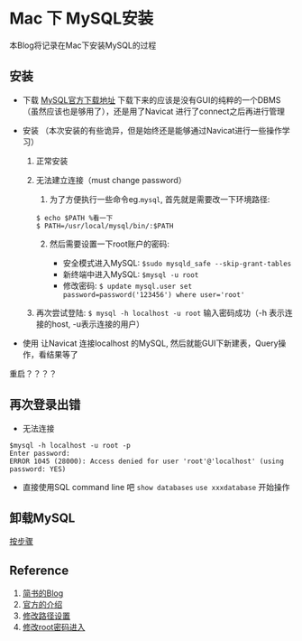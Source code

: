 # Mac 下 MySQL安装
本Blog将记录在Mac下安装MySQL的过程

## 安装
* 下载
[MySQL官方下载地址](http://dev.mysql.com/downloads/mysql/)
	下载下来的应该是没有GUI的纯粹的一个DBMS（虽然应该也是够用了），还是用了Navicat 进行了connect之后再进行管理

* 安装 （本次安装的有些诡异，但是始终还是能够通过Navicat进行一些操作学习）
	1. 正常安装 
	2. 无法建立连接（must change password）

		1. 为了方便执行一些命令eg.`mysql`, 首先就是需要改一下环境路径:
		```
		$ echo $PATH %看一下
		$ PATH=/usr/local/mysql/bin/:$PATH
		```
		2. 然后需要设置一下root账户的密码:

			* 安全模式进入MySQL: `$sudo mysqld_safe --skip-grant-tables`
			* 新终端中进入MySQL: `$mysql -u root`
			* 修改密码: `$ update mysql.user set password=password('123456') where user='root'`

	3. 再次尝试登陆: `$ mysql -h localhost -u root` 输入密码成功（-h 表示连接的host, -u表示连接的用户）

* 使用
让Navicat 连接localhost 的MySQL, 然后就能GUI下新建表，Query操作，看结果等了

重启？？？？
## 再次登录出错
* 无法连接
```
$mysql -h localhost -u root -p
Enter password: 
ERROR 1045 (28000): Access denied for user 'root'@'localhost' (using password: YES)
```
 
 * 直接使用SQL command line 吧
 `show databases`
 `use xxxdatabase`
 开始操作

## 卸载MySQL 
[按步骤](http://www.cnblogs.com/yjmyzz/p/4558389.html)

## Reference
1. [简书的Blog](http://www.jianshu.com/p/fb695223d1a9)
2. [官方的介绍](http://dev.mysql.com/doc/refman/5.7/en/connecting-disconnecting.html)
3. [修改路径设置](https://site.douban.com/129642/widget/notes/5513129/note/382967975/)
4. [修改root密码进入](http://jacob110.github.io/2015/10/13/mac-os-install-mysql5-7/)
